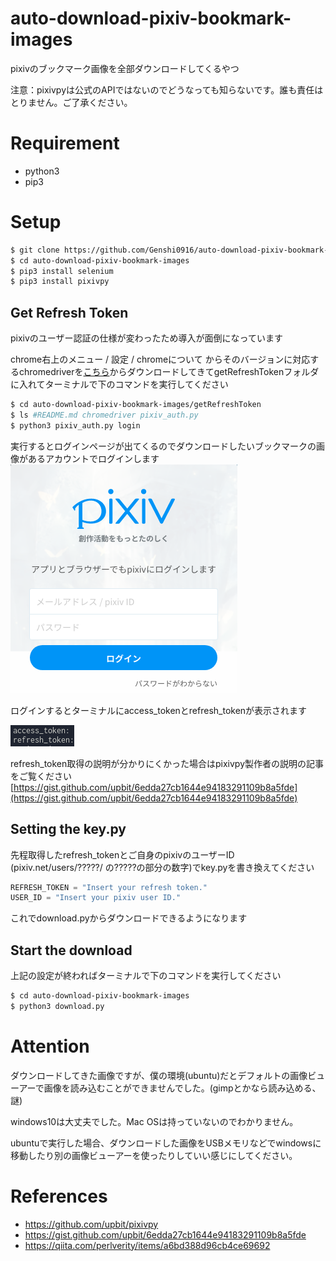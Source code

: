 # auto-download-pixiv-bookmark-images

pixivのブックマーク画像を全部ダウンロードしてくるやつ

注意：pixivpyは公式のAPIではないのでどうなっても知らないです。誰も責任はとりません。ご了承ください。

# Requirement
* python3
* pip3

# Setup
```bash
$ git clone https://github.com/Genshi0916/auto-download-pixiv-bookmark-images.git
$ cd auto-download-pixiv-bookmark-images
$ pip3 install selenium
$ pip3 install pixivpy
```

## Get Refresh Token
pixivのユーザー認証の仕様が変わったため導入が面倒になっています

chrome右上のメニュー / 設定 / chromeについて からそのバージョンに対応するchromedriverを[こちら](https://chromedriver.chromium.org/downloads)からダウンロードしてきてgetRefreshTokenフォルダに入れてターミナルで下のコマンドを実行してください

```bash
$ cd auto-download-pixiv-bookmark-images/getRefreshToken
$ ls #README.md chromedriver pixiv_auth.py
$ python3 pixiv_auth.py login
```
実行するとログインページが出てくるのでダウンロードしたいブックマークの画像があるアカウントでログインします
![](images/loginPage.png "ログインページのサンプル画像")

ログインするとターミナルにaccess_tokenとrefresh_tokenが表示されます

![](images/refreshToken.png "refreshTokenのサンプル画像")

refresh_token取得の説明が分かりにくかった場合はpixivpy製作者の説明の記事をご覧ください
[https://gist.github.com/upbit/6edda27cb1644e94183291109b8a5fde](https://gist.github.com/upbit/6edda27cb1644e94183291109b8a5fde)

## Setting the key.py
先程取得したrefresh_tokenとご自身のpixivのユーザーID (pixiv.net/users/?????/ の?????の部分の数字)でkey.pyを書き換えてください

```python
REFRESH_TOKEN = "Insert your refresh token."
USER_ID = "Insert your pixiv user ID."
```

これでdownload.pyからダウンロードできるようになります

## Start the download
上記の設定が終わればターミナルで下のコマンドを実行してください
```bash
$ cd auto-download-pixiv-bookmark-images
$ python3 download.py
```
# Attention
ダウンロードしてきた画像ですが、僕の環境(ubuntu)だとデフォルトの画像ビューアーで画像を読み込むことができませんでした。(gimpとかなら読み込める、謎)

windows10は大丈夫でした。Mac OSは持っていないのでわかりません。

ubuntuで実行した場合、ダウンロードした画像をUSBメモリなどでwindowsに移動したり別の画像ビューアーを使ったりしていい感じにしてください。

# References
* https://github.com/upbit/pixivpy
* https://gist.github.com/upbit/6edda27cb1644e94183291109b8a5fde
* https://qiita.com/perlverity/items/a6bd388d96cb4ce69692
